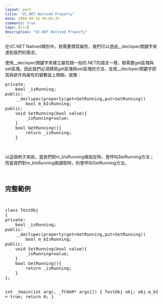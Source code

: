 ```yaml
---
layout: post
title: "VC.NET Natived Property"
date: 2009-09-16 09:04:35
comments: true
tags: [C++]
description: "VC.NET Natived Property"
---
```

<p>
	在VC.NET Natived類別中，若需要撰寫屬性，我們可以透過__declspec關鍵字來達到我們的需求。</p>
<p>
	使用__declspec關鍵字來建立屬性跟一般的.NET的語言一樣，都需要get區塊與set區塊。因此我們必須撰寫get區塊與set區塊的方法，並用__declspec關鍵字把其與欲作為屬性的變數設上關聯。就像：</p>
<div class="wlWriterEditableSmartContent" id="scid:812469c5-0cb0-4c63-8c15-c81123a09de7:f9208f94-2ef3-4761-8c50-acc7a2086c87" style="padding-bottom: 0px; margin: 0px; padding-left: 0px; padding-right: 0px; display: inline; float: none; padding-top: 0px">
	<pre class="c#:nocontrols" name="code">
private:
	bool _isRunning;
public:
	__declspec(property(get=GetRunning,put=SetRunning))
		bool m_bIsRunning;
public:
	void SetRunning(bool value){
		_isRunning=value;
	}
	bool GetRunning(){
		return _isRunning;
	}</pre>
</div>
<p>
	 </p>
<p>
	以這個例子來說，當我們對m_bIsRunning做設定時，會呼叫SetRunning方法；而當我們對m_bIsRunning做讀取時，則會呼叫GetRunning方法。</p>
<p>
	 </p>
<h2>
	完整範例</h2>
<p>
	 </p>
<div class="wlWriterEditableSmartContent" id="scid:812469c5-0cb0-4c63-8c15-c81123a09de7:29000abe-e975-4ad1-9b34-b9d8e3be1552" style="padding-bottom: 0px; margin: 0px; padding-left: 0px; padding-right: 0px; display: inline; float: none; padding-top: 0px">
	<pre class="c:nocontrols" name="code">
class TestObj
{
private:
	bool _isRunning;
public:
	__declspec(property(get=GetRunning,put=SetRunning))
		bool m_bIsRunning;
public:
	void SetRunning(bool value){
		_isRunning=value;
	}
	bool GetRunning(){
		return _isRunning;
	}
};

int _tmain(int argc, _TCHAR* argv[])
{
	TestObj obj;
	obj.m_bIsRunning = true;
	return 0;
}</pre>
</div>
